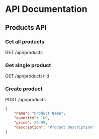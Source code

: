 # API Documentation

## Products API

### Get all products
GET /api/products

### Get single product
GET /api/products/:id

### Create product
POST /api/products
```json
{
    "name": "Product Name",
    "quantity": 100,
    "price": 29.99,
    "description": "Product description"
}